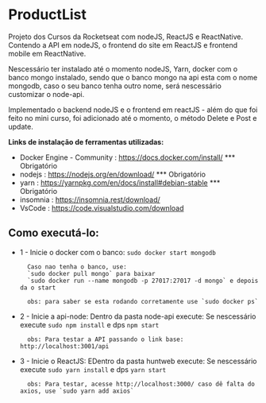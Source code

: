 # ProductList
Projeto dos Cursos da Rocketseat com nodeJS, ReactJS e ReactNative. Contendo a API em nodeJS, o frontend do site em ReactJS e frontend mobile em ReactNative.

Nescessário ter instalado até o momento nodeJS, Yarn, docker com o banco mongo instalado, sendo que o banco mongo na api esta com o nome mongodb, caso o seu banco tenha outro nome, será nescessário customizar o node-api.

Implementado o backend nodeJS e o frontend em reactJS - além do que foi feito no mini curso, foi adicionado até o momento, o método Delete e Post e update.

**Links de instalação de ferramentas utilizadas:**
* Docker Engine - Community : https://docs.docker.com/install/   *** Obrigatório
* nodejs                    : https://nodejs.org/en/download/    *** Obrigatório
* yarn                      : https://yarnpkg.com/en/docs/install#debian-stable *** Obrigatório
* insomnia                  : https://insomnia.rest/download/
* VsCode                    : https://code.visualstudio.com/download

## Como executá-lo:

* 1 - Inicie o docker com o banco: 
        `sudo docker start mongodb`

        Caso nao tenha o banco, use:
        `sudo docker pull mongo` para baixar
        `sudo docker run --name mongodb -p 27017:27017 -d mongo` e depois da o start

        obs: para saber se esta rodando corretamente use `sudo docker ps`

* 2 - Inicie a api-node:
        Dentro da pasta node-api execute:
        Se nescessário execute `sudo npm install` e dps `npm start`
        
        obs: Para testar a API passando o link base: http://localhost:3001/api


* 3 - Inicie o ReactJS:
        EDentro da pasta huntweb execute:
        Se nescessário execute `sudo yarn install` e dps `yarn start`

        obs: Para testar, acesse http://localhost:3000/ caso dê falta do axios, use `sudo yarn add axios` 
